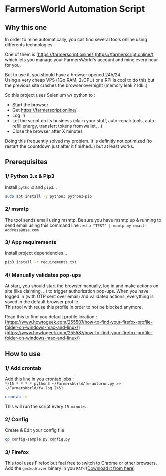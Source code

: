# FarmersWorld Automation Script

## Why this one
In order to mine automatically, you can find several tools online using differents technologies.  

One of them is [https://farmerscript.online/](https://farmerscript.online/) which lets you manage your FarmersWorld's account and mine every hour for you.  

But to use it, you should have a browser opened 24h/24.   
Using a very cheap VPS (1Go RAM, 2vCPU) or a RPI is cool to do this but the previous site crashes the browser overnight (memory leak ? Idk..)

So this project uses Selenium w/ python to :
* Start the browser
* Get https://farmerscript.online/
* Log in
* Let the script do its business (claim your stuff, auto-repair tools, auto-refill energy, transfert tokens from wallet, ..)
* Close the browser after X minutes

Doing this frequently solved my problem. It is definitly not optimized (to restart the countdown just after it finished..) but at least works.

## Prerequisites
### 1/ Python 3.x & Pip3
Install `python3` and `pip3`... 
```bash 
sudo apt install -y python3 python3-pip
```
### 2/ msmtp
The tool sends email using msmtp. Be sure you have msmtp up & running to send email using this command line : `echo "TEST" | msmtp my-email-address@nsa.com`

### 3/ App requirements
Install project dependencies... 
```bash
pip3 install -r requirements.txt
```

### 4/ Manually validates pop-ups
At start, you should start the browser manually, log in and make actions on site (like claiming, ..) to trigger authorization pop-ups. 
When you have logged in (with OTP sent over email) and validated actions, everything is saved in the default browser profile.  
This tool with reuse this profile in order to not be blocked anymore.

Read this to find you default profile location : [https://www.howtogeek.com/255587/how-to-find-your-firefox-profile-folder-on-windows-mac-and-linux/](https://www.howtogeek.com/255587/how-to-find-your-firefox-profile-folder-on-windows-mac-and-linux/)

## How to use
### 1/ Add crontab
Add this line in you crontab jobs :   
`*/15 * * * * python3 ~/FarmersWorld/fw-autorun.py >> ~/FarmersWorld/fw.log 2>&1`
```bash
crontab -e
```
This will run the script every `15 minutes`.

### 2/ Config
Create & Edit your config file

```bash
cp config-sample.py config.py
```

### 3/ Firefox
This tool uses Firefox but feel free to switch to Chrome or other browsers.  
Add the `geckodriver` binary in you `PATH` ([Download it from here](https://github.com/mozilla/geckodriver/releases))
